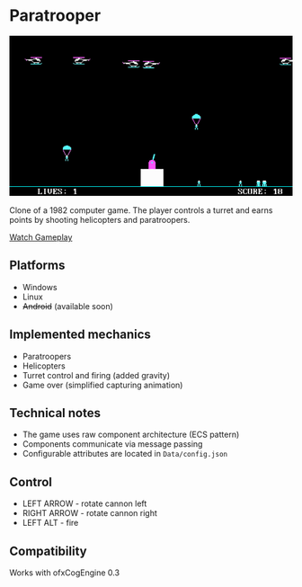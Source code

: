 Paratrooper
===================
![logo](Data/screenshot.png)

Clone of a 1982 computer game. The player controls a turret and earns points by shooting helicopters and paratroopers.

<a href="http://www.youtube.com/watch?feature=player_embedded&v=32I-xNd4JNg
" target="_blank">Watch Gameplay</a>

## Platforms
* Windows
* Linux
* <del>Android</del> (available soon)

## Implemented mechanics
* Paratroopers
* Helicopters
* Turret control and firing (added gravity)
* Game over (simplified capturing animation)

## Technical notes
* The game uses raw component architecture (ECS pattern)
* Components communicate via message passing
* Configurable attributes are located in <code>Data/config.json</code>

## Control
* LEFT ARROW - rotate cannon left
* RIGHT ARROW - rotate cannon right
* LEFT ALT - fire

## Compatibility

Works with ofxCogEngine 0.3
